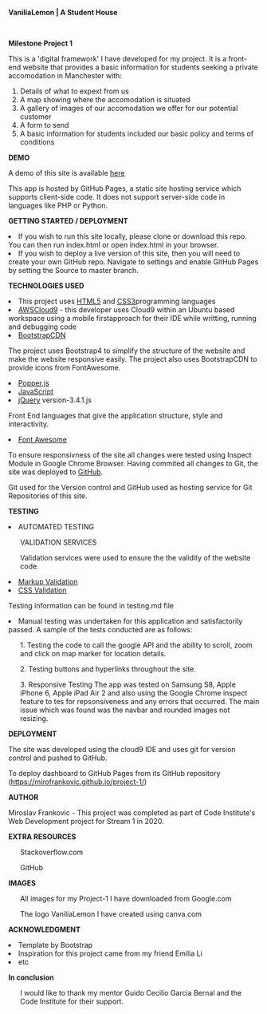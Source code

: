 **VaniliaLemon | A Student House**

<br />

**Milestone Project 1**

This is a 'digital framework' I have developed for my project. It is a front-end website that provides a basic information for students seeking a private accomodation in Manchester with:

1. Details of what to expext from us
2. A map showing where the accomodation is situated
3. A gallery of images of our accomodation we offer for our potential customer
4. A form to send
5. A basic information for students included our basic policy and terms of conditions

**DEMO** <br />

A demo of this site is available <a href="https://mirofrankovic.github.io/project-1/">here</a>

This app is hosted by GitHub Pages, a static site hosting service which supports client-side code. It does not support server-side code in languages like PHP or Python.

**GETTING STARTED / DEPLOYMENT** <br />

<li>If you wish to run this site locally, please clone or download this repo. You can then run index.html or open index.html in your browser.</li>
<li>If you wish to deploy a live version of this site, then you will need to create your own GitHub repo. Navigate to settings and enable GitHub Pages by setting the Source to master branch.

**TECHNOLOGIES USED** <br />

<li>This project uses <a href="https://developer.mozilla.org/en-US/docs/Web/Guide/HTML/HTML5">HTML5</a> and <a href="https://www.w3.org/Style/CSS/">CSS3</a>programming languages</li>

<li><a href="https://aws.amazon.com/cloud9/">AWSCloud9</a> - this developer uses Cloud9 within an Ubuntu based workspace using a mobile firstapproach for their IDE while writting, running and debugging code</li>

<li><a href="https://www.bootstrapcdn.com/">BootstrapCDN</a></li>

The project uses Bootstrap4 to simplify the structure of the website and make the website responsive easily. The project also uses BootstrapCDN to provide icons from FontAwesome.

<li><a href="https://popper.js.org/">Popper.js</a></li>



<li><a href="https://www.javascript.com/">JavaScript</a></li>



<li><a href="https://jquery.com/">jQuery</a> version-3.4.1.js</li>

Front End languages that give the application structure, style and interactivity.

<li><a href="https://fontawesome.com/">Font Awesome</a></li>

To ensure responsivness of the site all changes were tested using Inspect Module in Google Chrome Browser. Having commited all changes to Git, the site was deployed to <a href="https://github.com/">GitHub</a>.

Git used for the Version control and GitHub used as hosting service for Git Repositories of this site.

**TESTING** <br />

<li>AUTOMATED TESTING</li>
<ul>VALIDATION SERVICES</ul>
<ul>Validation services were used to ensure the the validity of the website code. </ul>
<li><a href="https://validator.w3.org/">Markup Validation</a></li>
<li><a href="https://jigsaw.w3.org/css-validator/">CSS Validation</a></li>

Testing information can be found in testing.md file

<li>Manual testing was undertaken for this application and satisfactorily passed. A sample of the tests conducted are as follows:</li>

<ul>1. Testing the code to call the google API and the ability to scroll, zoom and click on map marker for location details. </ul>
<ul>2. Testing buttons and hyperlinks throughout the site. </ul>
<ul>3. Responsive Testing The app was tested on Samsung S8, Apple iPhone 6, Apple iPad Air 2 and also using the Google Chrome inspect  feature to tes for repsonsiveness and any errors that occurred. The main issue which was found was the navbar and rounded images not resizing. </ul>

**DEPLOYMENT** <br />

The site was developed using the cloud9 IDE and uses git for version control and pushed to GitHub.

To deploy dashboard to GitHub Pages from its GitHub repository (https://mirofrankovic.github.io/project-1/)

**AUTHOR** <br />

Miroslav Frankovic - This project was completed as part of Code Institute's Web Development project for Stream 1 in 2020.

**EXTRA RESOURCES** <br />

<ul> Stackoverflow.com </ul>
<ul> GitHub </ul>

**IMAGES** <br />

<ul> All images for my Project-1 I have downloaded from Google.com </ul>
<ul> The logo VaniliaLemon I have created using canva.com </ul>

**ACKNOWLEDGMENT** <br />

<li>Template by Bootstrap</li>
<li>Inspiration for this project came from my friend Emilia Li</li>
<li>etc</li>

**In conclusion** <br />

<ul> I would like to thank my mentor Guido Cecilio Garcia Bernal and the Code Institute for their support. </ul>
